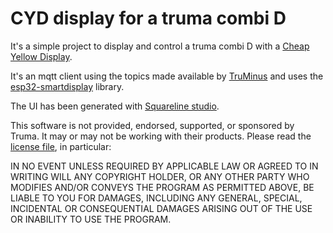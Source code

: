 # CYD display for a truma combi D

It's a simple project to display and control a truma combi D with a [Cheap
Yellow Display](https://github.com/witnessmenow/ESP32-Cheap-Yellow-Display).

It's an mqtt client using the topics made available by
[TruMinus](https://github.com/olivluca/TruMinus) and uses the
[esp32-smartdisplay](https://github.com/rzeldent/esp32-smartdisplay)
library.

The UI has been generated with [Squareline studio](https://squareline.io/).

This software is not provided, endorsed, supported, or sponsored by Truma. It may or may not be working with their products. 
Please read the [license file](LICENSE), in particular:

IN NO EVENT UNLESS REQUIRED BY APPLICABLE LAW OR AGREED TO IN WRITING WILL ANY COPYRIGHT HOLDER,
OR ANY OTHER PARTY WHO MODIFIES AND/OR CONVEYS THE PROGRAM AS PERMITTED ABOVE, BE LIABLE TO YOU FOR DAMAGES,
INCLUDING ANY GENERAL, SPECIAL, INCIDENTAL OR CONSEQUENTIAL DAMAGES ARISING OUT OF THE USE OR INABILITY TO
USE THE PROGRAM.
